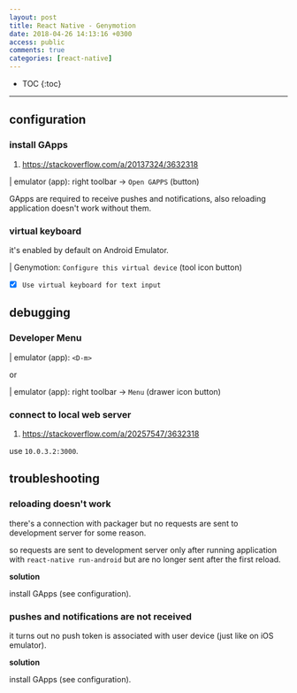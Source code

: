 ```yaml
---
layout: post
title: React Native - Genymotion
date: 2018-04-26 14:13:16 +0300
access: public
comments: true
categories: [react-native]
---
```


<!-- more -->

* TOC
{:toc}
<hr>

configuration
-------------

### install GApps

1. <https://stackoverflow.com/a/20137324/3632318>

| emulator (app): right toolbar → `Open GAPPS` (button)

GApps are required to receive pushes and notifications,
also reloading application doesn't work without them.

### virtual keyboard

it's enabled by default on Android Emulator.

| Genymotion: `Configure this virtual device` (tool icon button)

- [x] `Use virtual keyboard for text input`

debugging
---------

### Developer Menu

| emulator (app): `<D-m>`

or

| emulator (app): right toolbar → `Menu` (drawer icon button)

### connect to local web server

1. <https://stackoverflow.com/a/20257547/3632318>

use `10.0.3.2:3000`.

troubleshooting
---------------

### reloading doesn't work

there's a connection with packager but no requests are sent to
development server for some reason.

so requests are sent to development server only after running
application with `react-native run-android` but are no longer
sent after the first reload.

**solution**

install GApps (see configuration).

### pushes and notifications are not received

it turns out no push token is associated with user device
(just like on iOS emulator).

**solution**

install GApps (see configuration).
